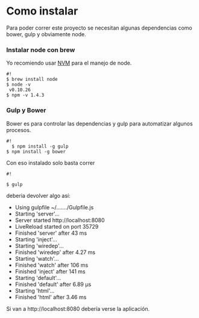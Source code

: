 # Como instalar #

Para poder correr este proyecto se necesitan algunas dependencias como bower, gulp y obviamente node.

### Instalar node con brew ###
Yo recomiendo usar [NVM](https://github.com/creationix/nvm) para el manejo de node.
```
#!
$ brew install node
$ node -v
 v0.10.26
$ npm -v 1.4.3
```
### Gulp y Bower ###
Bower es para controlar las dependencias y gulp para automatizar algunos procesos.
```
#!
￼￼$ npm install -g gulp
$ npm install -g bower
```
Con eso instalado solo basta correr 
```
#!

$ gulp
```
deberia devolver algo así:

* Using gulpfile ~/......./Gulpfile.js
* Starting 'server'...
* Server started http://localhost:8080
* LiveReload started on port 35729
* Finished 'server' after 43 ms
* Starting 'inject'...
* Starting 'wiredep'...
* Finished 'wiredep' after 4.27 ms
* Starting 'watch'...
* Finished 'watch' after 106 ms
* Finished 'inject' after 141 ms
* Starting 'default'...
* Finished 'default' after 6.89 μs
* Starting 'html'...
* Finished 'html' after 3.46 ms

Si van a http://localhost:8080 debería verse la aplicación.